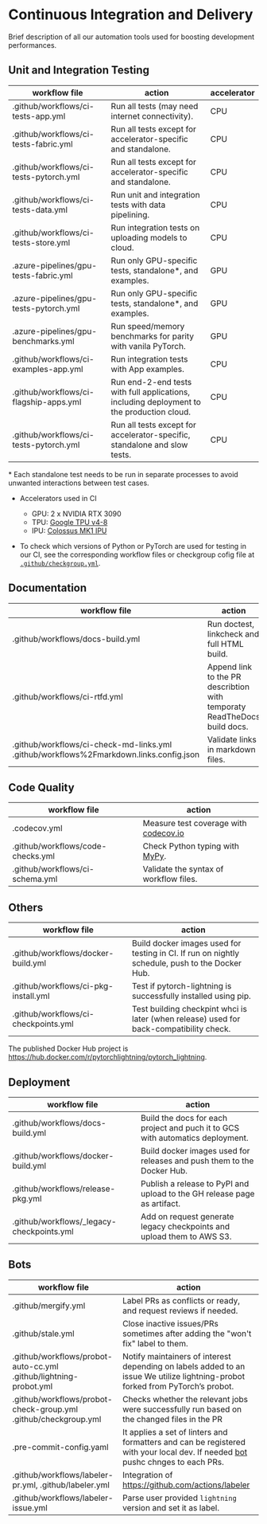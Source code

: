 <!-- Note: This document cannot be in `.github/README.md` because it will overwrite the repo README.md -->

# Continuous Integration and Delivery

Brief description of all our automation tools used for boosting development performances.

## Unit and Integration Testing

| workflow file                          | action                                                                                    | accelerator |
| -------------------------------------- | ----------------------------------------------------------------------------------------- | ----------- |
| .github/workflows/ci-tests-app.yml     | Run all tests (may need internet connectivity).                                           | CPU         |
| .github/workflows/ci-tests-fabric.yml  | Run all tests except for accelerator-specific and standalone.                             | CPU         |
| .github/workflows/ci-tests-pytorch.yml | Run all tests except for accelerator-specific and standalone.                             | CPU         |
| .github/workflows/ci-tests-data.yml    | Run unit and integration tests with data pipelining.                                      | CPU         |
| .github/workflows/ci-tests-store.yml   | Run integration tests on uploading models to cloud.                                       | CPU         |
| .azure-pipelines/gpu-tests-fabric.yml  | Run only GPU-specific tests, standalone\*, and examples.                                  | GPU         |
| .azure-pipelines/gpu-tests-pytorch.yml | Run only GPU-specific tests, standalone\*, and examples.                                  | GPU         |
| .azure-pipelines/gpu-benchmarks.yml    | Run speed/memory benchmarks for parity with vanila PyTorch.                               | GPU         |
| .github/workflows/ci-examples-app.yml  | Run integration tests with App examples.                                                  | CPU         |
| .github/workflows/ci-flagship-apps.yml | Run end-2-end tests with full applications, including deployment to the production cloud. | CPU         |
| .github/workflows/ci-tests-pytorch.yml | Run all tests except for accelerator-specific, standalone and slow tests.                 | CPU         |

\* Each standalone test needs to be run in separate processes to avoid unwanted interactions between test cases.

- Accelerators used in CI

  - GPU: 2 x NVIDIA RTX 3090
  - TPU: [Google TPU v4-8](https://cloud.google.com/tpu/docs)
  - IPU: [Colossus MK1 IPU](https://www.graphcore.ai/products/ipu)

- To check which versions of Python or PyTorch are used for testing in our CI, see the corresponding workflow files or checkgroup cofig file at [`.github/checkgroup.yml`](../checkgroup.yml).

## Documentation

| workflow file                                                                               | action                                                                   |
| ------------------------------------------------------------------------------------------- | ------------------------------------------------------------------------ |
| .github/workflows/docs-build.yml                                                            | Run doctest, linkcheck and full HTML build.                              |
| .github/workflows/ci-rtfd.yml                                                               | Append link to the PR describtion with temporaty ReadTheDocs build docs. |
| .github/workflows/ci-check-md-links.yml <br> .github/workflows%2Fmarkdown.links.config.json | Validate links in markdown files.                                        |

## Code Quality

| workflow file                     | action                                                                                    |
| --------------------------------- | ----------------------------------------------------------------------------------------- |
| .codecov.yml                      | Measure test coverage with [codecov.io](https://app.codecov.io/gh/Lightning-AI/lightning) |
| .github/workflows/code-checks.yml | Check Python typing with [MyPy](https://mypy.readthedocs.io/en/stable/).                  |
| .github/workflows/ci-schema.yml   | Validate the syntax of workflow files.                                                    |

## Others

| workflow file                        | action                                                                                          |
| ------------------------------------ | ----------------------------------------------------------------------------------------------- |
| .github/workflows/docker-build.yml   | Build docker images used for testing in CI. If run on nightly schedule, push to the Docker Hub. |
| .github/workflows/ci-pkg-install.yml | Test if pytorch-lightning is successfully installed using pip.                                  |
| .github/workflows/ci-checkpoints.yml | Test building checkpint whci is later (when release) used for back-compatibility check.         |

The published Docker Hub project is https://hub.docker.com/r/pytorchlightning/pytorch_lightning.

## Deployment

| workflow file                              | action                                                                         |
| ------------------------------------------ | ------------------------------------------------------------------------------ |
| .github/workflows/docs-build.yml           | Build the docs for each project and puch it to GCS with automatics deployment. |
| .github/workflows/docker-build.yml         | Build docker images used for releases and push them to the Docker Hub.         |
| .github/workflows/release-pkg.yml          | Publish a release to PyPI and upload to the GH release page as artifact.       |
| .github/workflows/\_legacy-checkpoints.yml | Add on request generate legacy checkpoints and upload them to AWS S3.          |

## Bots

| workflow file                                                          | action                                                                                                                                         |
| ---------------------------------------------------------------------- | ---------------------------------------------------------------------------------------------------------------------------------------------- |
| .github/mergify.yml                                                    | Label PRs as conflicts or ready, and request reviews if needed.                                                                                |
| .github/stale.yml                                                      | Close inactive issues/PRs sometimes after adding the "won't fix" label to them.                                                                |
| .github/workflows/probot-auto-cc.yml <br> .github/lightning-probot.yml | Notify maintainers of interest depending on labels added to an issue We utilize lightning-probot forked from PyTorch’s probot.                 |
| .github/workflows/probot-check-group.yml <br> .github/checkgroup.yml   | Checks whether the relevant jobs were successfully run based on the changed files in the PR                                                    |
| .pre-commit-config.yaml                                                | It applies a set of linters and formatters and can be registered with your local dev. If needed [bot](https://pre-commit.ci/) pushc chnges to each PRs. |
| .github/workflows/labeler-pr.yml, .github/labeler.yml                  | Integration of https://github.com/actions/labeler                                                                                              |
| .github/workflows/labeler-issue.yml                                    | Parse user provided `lightning` version and set it as label.                                                                                   |
